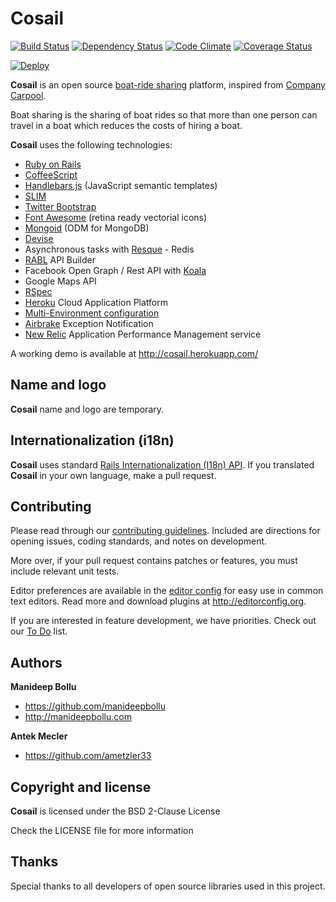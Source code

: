 # Cosail
[![Build Status](https://secure.travis-ci.org/diowa/icare.svg?branch=master)](https://travis-ci.org/diowa/icare) [![Dependency Status](https://gemnasium.com/diowa/icare.svg)](https://gemnasium.com/diowa/icare) [![Code Climate](https://codeclimate.com/github/diowa/icare/badges/gpa.svg)](https://codeclimate.com/github/diowa/icare) [![Coverage Status](https://coveralls.io/repos/diowa/icare/badge.svg?branch=master)](https://coveralls.io/r/diowa/icare?branch=master)

[![Deploy](https://www.herokucdn.com/deploy/button.svg)](https://heroku.com/deploy)

**Cosail** is an open source [boat-ride sharing](https://en.wikipedia.org/wiki/Boat_sharing) platform, inspired from [Company Carpool](http://www.companycarpool.com).

Boat sharing is the sharing of boat rides so that more than one person can travel in a boat which reduces the costs of hiring a boat.

**Cosail** uses the following technologies:

* [Ruby on Rails][1]
* [CoffeeScript][3]
* [Handlebars.js][4] (JavaScript semantic templates)
* [SLIM][5]
* [Twitter Bootstrap][6]
* [Font Awesome][7] (retina ready vectorial icons)
* [Mongoid][8] (ODM for MongoDB)
* [Devise][2]
* Asynchronous tasks with [Resque][9] - Redis
* [RABL][10] API Builder
* Facebook Open Graph / Rest API with [Koala][11]
* Google Maps API
* [RSpec][12]
* [Heroku][14] Cloud Application Platform
* [Multi-Environment configuration][15]
* [Airbrake][16] Exception Notification
* [New Relic][13] Application Performance Management service

 [1]: http://rubyonrails.org/
 [2]: http://github.com/plataformatec/devise
 [3]: http://coffeescript.org/
 [4]: http://handlebarsjs.com/
 [5]: http://slim-lang.com/
 [6]: http://getbootstrap.com
 [7]: http://fontawesome.io
 [8]: http://mongoid.org/en/mongoid/index.html
 [9]: http://github.com/defunkt/resque
 [10]: http://github.com/nesquena/rabl
 [11]: http://github.com/arsduo/koala
 [12]: http://rspec.info/
 [13]: http://newrelic.com/
 [14]: http://www.heroku.com/
 [15]: http://github.com/lukeredpath/simpleconfig
 [16]: http://github.com/airbrake/airbrake

A working demo is available at http://cosail.herokuapp.com/



## Name and logo

**Cosail** name and logo are temporary.



## Internationalization (i18n)

**Cosail** uses standard [Rails Internationalization (I18n) API](http://guides.rubyonrails.org/i18n.html). If you translated **Cosail** in your own language, make a pull request.



## Contributing

Please read through our [contributing guidelines](CONTRIBUTING.md). Included are directions for opening issues, coding standards, and notes on development.

More over, if your pull request contains patches or features, you must include relevant unit tests.

Editor preferences are available in the [editor config](.editorconfig) for easy use in common text editors. Read more and download plugins at <http://editorconfig.org>.

If you are interested in feature development, we have priorities. Check out our [To Do](https://github.com/manideepbollu/cosail.git) list.



## Authors

**Manideep Bollu**

+ https://github.com/manideepbollu
+ http://manideepbollu.com

**Antek Mecler**

+ https://github.com/ametzler33



## Copyright and license

**Cosail** is licensed under the BSD 2-Clause License

Check the LICENSE file for more information



## Thanks

Special thanks to all developers of open source libraries used in this project.
